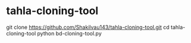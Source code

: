 # tahla-cloning-tool

git clone https://github.com/Shakilvau143/tahla-cloning-tool.git
cd tahla-cloning-tool
python bd-cloning-tool.py
